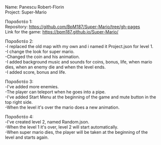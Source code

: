 Name: Panescu Robert-Florin  
Project: Super-Mario

Παραδοτέο 1:  
Repository: https://github.com/BpM187/Super-Mario/tree/gh-pages  
Link for the game: https://bpm187.github.io/Super-Mario/  

Παραδοτέο 2:  
-I replaced the old map with my own and i named it Project.json for level 1.   
-I change the look for super mario.  
-Changed the coin and his animation.  
-I added background music and sounds for coins, bonus, life, when mario dies, when an enemy die and when the level ends.  
-I added score, bonus and life.  

Παραδοτέο 3:  
-I've added more enemies.   
-The player can teleport when he goes into a pipe.   
-I've added Start Menu at the beginning of the game and mute button in the top right side.    
-When the level it's over the mario does a new animation.  

Παραδοτέο 4:  
-I've created level 2, named Random.json.  
-When the level 1 it's over, level 2 will start automatically.    
-When super mario dies, the player will be taken at the beginning of the level and starts again.  
